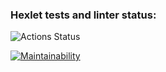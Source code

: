 ### Hexlet tests and linter status:
![Actions Status](https://github.com/Yur-ok/php-project-lvl1/workflows/hexlet-check/badge.svg)

[![Maintainability](https://api.codeclimate.com/v1/badges/5380a54b395829b5dd53/maintainability)](https://codeclimate.com/github/Yur-ok/php-project-lvl1/maintainability)
